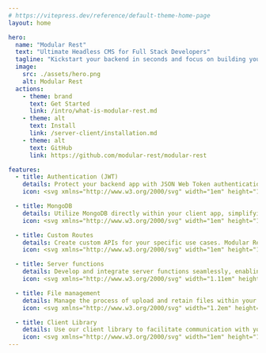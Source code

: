 ```yaml
---
# https://vitepress.dev/reference/default-theme-home-page
layout: home

hero:
  name: "Modular Rest"
  text: "Ultimate Headless CMS for Full Stack Developers"
  tagline: "Kickstart your backend in seconds and focus on building your client application."
  image:
    src: ./assets/hero.png
    alt: Modular Rest
  actions:
    - theme: brand
      text: Get Started
      link: /intro/what-is-modular-rest.md
    - theme: alt
      text: Install
      link: /server-client/installation.md
    - theme: alt
      text: GitHub
      link: https://github.com/modular-rest/modular-rest

features:
  - title: Authentication (JWT)
    details: Protect your backend app with JSON Web Token authentication, offering various permission levels for enhanced security.
    icon: <svg xmlns="http://www.w3.org/2000/svg" width="1em" height="1em" viewBox="0 0 24 24"><path fill="currentColor" d="M12 0a1.667 1.667 0 0 0-1.666 1.666A1.667 1.667 0 0 0 12 3.334a1.667 1.667 0 0 0 1.666-1.668A1.667 1.667 0 0 0 12 0M9.506 1.145A11.57 11.57 0 0 0 .442 12.317a.716.716 0 0 0 1.075.618a.7.7 0 0 0 .358-.6a10.14 10.14 0 0 1 5.06-8.666a10 10 0 0 1 2.696-1.074a2.55 2.55 0 0 1-.125-1.452Zm8.015 1.26a.71.71 0 0 0-.695.713a.7.7 0 0 0 .34.61a10.13 10.13 0 0 1 4.545 11.587c.314.046.618.15.894.309q.223.127.42.293a11.57 11.57 0 0 0-5.15-13.43a.7.7 0 0 0-.354-.082m-5.519 3.791a6.247 6.247 0 1 0 .002 12.494a6.247 6.247 0 0 0-.002-12.494m0 1.43a4.819 4.819 0 0 1 3.41 8.222a4.817 4.817 0 1 1-3.41-8.222m-.01 2.295c-1.412.014-1.896 1.887-.668 2.584l-.435 2.207a.237.237 0 0 0 .234.281h1.772a.236.236 0 0 0 .234-.281l-.438-2.207a1.38 1.38 0 0 0 .692-1.202a1.38 1.38 0 0 0-1.39-1.382zm-9.324 6.242a1.667 1.667 0 0 0-1.666 1.666a1.667 1.667 0 0 0 1.666 1.668a1.667 1.667 0 0 0 1.666-1.668a1.667 1.667 0 0 0-1.666-1.666m18.664 0a1.667 1.667 0 0 0-1.666 1.666a1.667 1.667 0 0 0 1.666 1.668a1.667 1.667 0 0 0 1.666-1.668a1.667 1.667 0 0 0-1.666-1.666M4.655 19.427a2.5 2.5 0 0 1-.702.608a2.6 2.6 0 0 1-.468.207a11.576 11.576 0 0 0 14.208 2.273a.713.713 0 0 0 0-1.238a.7.7 0 0 0-.703-.012a10.13 10.13 0 0 1-10.052-.05a10.2 10.2 0 0 1-2.283-1.788"/></svg>

  - title: MongoDB
    details: Utilize MongoDB directly within your client app, simplifying database interactions.
    icon: <svg xmlns="http://www.w3.org/2000/svg" width="1em" height="1em" viewBox="0 0 256 256"><g fill="none"><rect width="256" height="256" fill="#023430" rx="60"/><path fill="#10aa50" d="M171.173 107.591c-10.537-46.481-32.497-58.855-38.099-67.602A99 99 0 0 1 126.949 28c-.296 4.13-.84 6.73-4.35 9.862c-7.047 6.283-36.977 30.673-39.496 83.486c-2.347 49.242 36.2 79.605 41.292 82.744c3.916 1.927 8.685.041 11.012-1.728c18.581-12.752 43.969-46.75 35.786-94.773"/><path fill="#b8c4c2" d="M128.545 177.871c-.97 12.188-1.665 19.27-4.129 26.235c0 0 1.617 11.603 2.753 23.894h4.019a224 224 0 0 1 4.384-25.732c-5.203-2.56-6.827-13.702-7.027-24.397"/><path fill="#12924f" d="M135.565 202.275c-5.258-2.429-6.779-13.806-7.013-24.404a500 500 0 0 0 1.136-52.545c-.276-9.194.13-85.158-2.265-96.28a92 92 0 0 0 5.651 10.936c5.602 8.754 27.569 21.128 38.099 67.609c8.203 47.941-17.047 81.849-35.608 94.684"/></g></svg>

  - title: Custom Routes
    details: Create custom APIs for your specific use cases. Modular Rest provides a scalable base for your development needs.
    icon: <svg xmlns="http://www.w3.org/2000/svg" width="1em" height="1em" viewBox="0 0 32 32"><path fill="currentColor" d="M17 18.184v-4.368a3 3 0 1 0-2 0v4.369a3 3 0 1 0 2 0ZM16 10a1 1 0 1 1-1 1a1 1 0 0 1 1-1m0 12a1 1 0 1 1 1-1a1 1 0 0 1-1 1"/><path fill="currentColor" d="M30.414 17.414a2 2 0 0 0 0-2.828l-5.787-5.787l2.9-2.862a2.002 2.002 0 1 0-1.44-1.388l-2.874 2.836l-5.799-5.8a2 2 0 0 0-2.828 0L8.799 7.374L5.937 4.472A2.002 2.002 0 1 0 4.55 5.914l2.835 2.873l-5.8 5.799a2 2 0 0 0 0 2.828l5.8 5.799l-2.835 2.873a1.998 1.998 0 1 0 1.387 1.442l2.862-2.9l5.787 5.786a2 2 0 0 0 2.828 0l5.8-5.799l2.872 2.836a1.998 1.998 0 1 0 1.442-1.387l-2.9-2.863ZM16 29L3 16L16 3l13 13Z"/></svg>

  - title: Server functions
    details: Develop and integrate server functions seamlessly, enabling clients to run functions directly and enhance backend capabilities.
    icon: <svg xmlns="http://www.w3.org/2000/svg" width="1.11em" height="1em" viewBox="0 0 256 231"><defs><path id="logosGoogleCloudFunctions0" d="M252.926 103.237L200.327 11.76A23.12 23.12 0 0 0 180.607 0H75.392a23.1 23.1 0 0 0-19.72 11.76L3.053 102.997a22.96 22.96 0 0 0 0 22.88l52.598 91.997a23.54 23.54 0 0 0 19.72 12.18h105.217a23.46 23.46 0 0 0 19.74-12.12l52.598-91.478a23.46 23.46 0 0 0 0-23.219"/></defs><mask id="logosGoogleCloudFunctions1" fill="#fff"><use href="#logosGoogleCloudFunctions0"/></mask><path fill="#4285f4" d="M252.926 103.237L200.327 11.76A23.12 23.12 0 0 0 180.607 0H75.392a23.1 23.1 0 0 0-19.72 11.76L3.053 102.997a22.96 22.96 0 0 0 0 22.88l52.598 91.997a23.54 23.54 0 0 0 19.72 12.18h105.217a23.46 23.46 0 0 0 19.74-12.12l52.598-91.478a23.46 23.46 0 0 0 0-23.219" mask="url(#logosGoogleCloudFunctions1)"/><path d="m187.168 84.732l-7.252 7.909l1.633 46.998l-6.873 9.961l-3.985-3.984h3.666v-16.297l-17.592-17.592l-13.296 6.646l-44.101-44.2L78.13 85.548l-2.63 22.035l7.452 40.324l10.798 10.579l-4.921 6.993l64.247 65.758h26.84c8.223-.282 17.128-5.671 21.1-12.877l43.78-76.003z" mask="url(#logosGoogleCloudFunctions1)" opacity="0.07"/><path fill="#fff" d="m88.829 165.479l10.539-10.54l-15.799-15.798v-49.17l15.799-15.798l-10.539-10.54l-21.098 21.099v59.648z" mask="url(#logosGoogleCloudFunctions1)"/><circle cx="105.145" cy="114.556" r="7.471" fill="#fff" mask="url(#logosGoogleCloudFunctions1)"/><circle cx="127.499" cy="114.556" r="7.471" fill="#fff" mask="url(#logosGoogleCloudFunctions1)"/><circle cx="149.852" cy="114.556" r="7.471" fill="#fff" mask="url(#logosGoogleCloudFunctions1)"/><path fill="#fff" d="m166.069 63.633l-10.539 10.54l15.799 15.798v49.17l-15.799 15.798l10.539 10.54l21.099-21.099V84.732z" mask="url(#logosGoogleCloudFunctions1)"/></svg>

  - title: File management
    details: Manage the process of upload and retain files within your server app, offering a seamless experience for your development needs.
    icon: <svg xmlns="http://www.w3.org/2000/svg" width="1.2em" height="1.2em" viewBox="0 0 48 48"><path fill="#e65100" d="M41 42H13c-2.2 0-4-1.8-4-4V18c0-2.2 1.8-4 4-4h28c2.2 0 4 1.8 4 4v20c0 2.2-1.8 4-4 4"/><path fill="#f57c00" d="M35 36H7c-2.2 0-4-1.8-4-4V12c0-2.2 1.8-4 4-4h28c2.2 0 4 1.8 4 4v20c0 2.2-1.8 4-4 4"/><circle cx="30" cy="16" r="3" fill="#fff9c4"/><path fill="#942a09" d="M17 17.9L8 31h18z"/><path fill="#bf360c" d="M28 23.5L22 31h12z"/></svg>

  - title: Client Library
    details: Use our client library to facilitate communication with your server app, offering a Firebase-like experience that’s even easier to use.
    icon: <svg xmlns="http://www.w3.org/2000/svg" width="1em" height="1em" viewBox="0 0 24 24"><path fill="currentColor" d="M21.4 7.5c.8.8.8 2.1 0 2.8l-2.8 2.8l-7.8-7.8l2.8-2.8c.8-.8 2.1-.8 2.8 0l1.8 1.8l3-3l1.4 1.4l-3 3zm-5.8 5.8l-1.4-1.4l-2.8 2.8l-2.1-2.1l2.8-2.8l-1.4-1.4l-2.8 2.8l-1.5-1.4l-2.8 2.8c-.8.8-.8 2.1 0 2.8l1.8 1.8l-4 4l1.4 1.4l4-4l1.8 1.8c.8.8 2.1.8 2.8 0l2.8-2.8l-1.4-1.4z"/></svg>
---
```


<style >
:root {
  --vp-home-hero-name-color: transparent !important;
  --vp-home-hero-name-background: -webkit-linear-gradient(120deg, #bd34fe 30%, #41d1ff) !important;

  /* --vp-home-hero-image-background-image: linear-gradient(-45deg, rgba(189, 52, 254, 0.2) 50%, rgba(71, 202, 255, 0.2) 50%) !important;
  --vp-home-hero-image-filter: blur(44px) !important; */

}

.VPHero .text {
  font-size: 2.5rem !important;
  line-height: normal !important;
}



@media (min-width: 640px) {
  :root {
    --vp-home-hero-image-filter: blur(56px);
  }
}

@media (min-width: 960px) {
  :root {
    --vp-home-hero-image-filter: blur(68px);
  }
}
</style>

